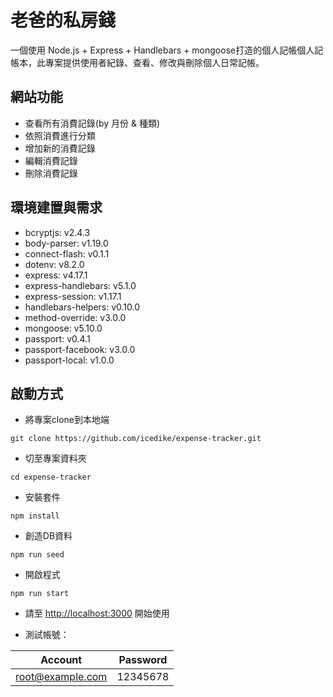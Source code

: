# 老爸的私房錢
一個使用 Node.js + Express + Handlebars + mongoose打造的個人記帳個人記帳本，此專案提供使用者紀錄、查看、修改與刪除個人日常記帳。

## 網站功能
* 查看所有消費記錄(by 月份 & 種類)
* 依照消費進行分類
* 增加新的消費記錄
* 編輯消費記錄
* 刪除消費記錄
  
## 環境建置與需求
* bcryptjs: v2.4.3
* body-parser: v1.19.0
* connect-flash: v0.1.1
* dotenv: v8.2.0
* express: v4.17.1
* express-handlebars: v5.1.0
* express-session: v1.17.1
* handlebars-helpers: v0.10.0
* method-override: v3.0.0
* mongoose: v5.10.0
* passport: v0.4.1
* passport-facebook: v3.0.0
* passport-local: v1.0.0

## 啟動方式
* 將專案clone到本地端

```
git clone https://github.com/icedike/expense-tracker.git
```

* 切至專案資料夾
```
cd expense-tracker
```

* 安裝套件

```
npm install
```

* 創造DB資料

```
npm run seed
```

* 開啟程式

```
npm run start
```

* 請至 <http://localhost:3000> 開始使用

* 測試帳號：

 | Account          | Password |
 | ---------------- | -------- |
 | root@example.com | 12345678 |

